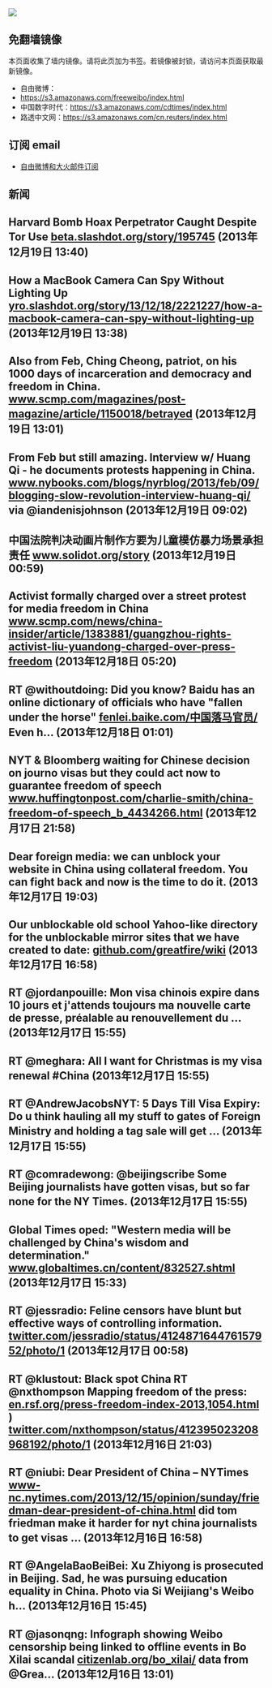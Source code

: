 <img src="logos.png" />

## 免翻墙镜像
本页面收集了墙内镜像。请将此页加为书签。若镜像被封锁，请访问本页面获取最新镜像。
* 自由微博：
 * https://s3.amazonaws.com/freeweibo/index.html
* 中国数字时代：https://s3.amazonaws.com/cdtimes/index.html
* 路透中文网：https://s3.amazonaws.com/cn.reuters/index.html

## 订阅 email
* <a href="https://greatfire.us7.list-manage.com/subscribe?u=854fca58782082e0cbdf204a0&id=c78949b93c">自由微博和大火邮件订阅</a>
		
## 新闻
Harvard Bomb Hoax Perpetrator Caught Despite Tor Use <a href="http://beta.slashdot.org/story/195745">beta.slashdot.org/story/195745</a> (2013年12月19日 13:40)
 ---
How a MacBook Camera Can Spy Without Lighting Up <a href="http://yro.slashdot.org/story/13/12/18/2221227/how-a-macbook-camera-can-spy-without-lighting-up?utm_source=rss1.0mainlinkanon&utm_medium=feed">yro.slashdot.org/story/13/12/18/2221227/how-a-macbook-camera-can-spy-without-lighting-up</a> (2013年12月19日 13:38)
 ---
Also from Feb, Ching Cheong, patriot, on his 1000 days of incarceration and democracy and freedom in China. <a href="http://www.scmp.com/magazines/post-magazine/article/1150018/betrayed?utm_content=bufferde4bd&utm_source=buffer&utm_medium=twitter&utm_campaign=Buffer">www.scmp.com/magazines/post-magazine/article/1150018/betrayed</a> (2013年12月19日 13:01)
 ---
From Feb but still amazing. Interview w/ Huang Qi -  he documents protests happening in China. <a href="http://www.nybooks.com/blogs/nyrblog/2013/feb/09/blogging-slow-revolution-interview-huang-qi/?utm_content=buffer1f157&utm_source=buffer&utm_medium=twitter&utm_campaign=Buffer">www.nybooks.com/blogs/nyrblog/2013/feb/09/blogging-slow-revolution-interview-huang-qi/</a> via @iandenisjohnson (2013年12月19日 09:02)
 ---
中国法院判决动画片制作方要为儿童模仿暴力场景承担责任 <a href="http://www.solidot.org/story?sid=37681">www.solidot.org/story</a> (2013年12月19日 00:59)
 ---
Activist formally charged over a street protest for media freedom in China <a href="http://www.scmp.com/news/china-insider/article/1383881/guangzhou-rights-activist-liu-yuandong-charged-over-press-freedom">www.scmp.com/news/china-insider/article/1383881/guangzhou-rights-activist-liu-yuandong-charged-over-press-freedom</a> (2013年12月18日 05:20)
 ---
RT @withoutdoing: Did you know? Baidu has an online dictionary of officials who have "fallen under the horse" <a href="http://fenlei.baike.com/%E4%B8%AD%E5%9B%BD%E8%90%BD%E9%A9%AC%E5%AE%98%E5%91%98/">fenlei.baike.com/中国落马官员/</a> Even h… (2013年12月18日 01:01)
 ---
NYT &amp; Bloomberg waiting for Chinese decision on journo visas but they could act now to guarantee freedom of speech <a href="http://www.huffingtonpost.com/charlie-smith/china-freedom-of-speech_b_4434266.html?utm_content=buffer735f9&utm_source=buffer&utm_medium=twitter&utm_campaign=Buffer">www.huffingtonpost.com/charlie-smith/china-freedom-of-speech_b_4434266.html</a> (2013年12月17日 21:58)
 ---
Dear foreign media: we can unblock your website in China using collateral freedom. You can fight back and now is the time to do it. (2013年12月17日 19:03)
 ---
Our unblockable old school Yahoo-like directory for the unblockable mirror sites that we have created to date: <a href="https://github.com/greatfire/wiki">github.com/greatfire/wiki</a> (2013年12月17日 16:58)
 ---
RT @jordanpouille: Mon visa chinois expire dans 10 jours et j'attends toujours ma nouvelle carte de presse, préalable au renouvellement du … (2013年12月17日 15:55)
 ---
RT @meghara: All I want for Christmas is my visa renewal #China (2013年12月17日 15:55)
 ---
RT @AndrewJacobsNYT: 5 Days Till Visa Expiry: Do u think hauling all my stuff to gates of Foreign Ministry and holding a tag sale will get … (2013年12月17日 15:55)
 ---
RT @comradewong: @beijingscribe Some Beijing journalists have gotten visas, but so far none for the NY Times. (2013年12月17日 15:55)
 ---
Global Times oped: "Western media will be challenged by China's wisdom and determination." <a href="http://www.globaltimes.cn/content/832527.shtml#.Uq_8vWRdUU6">www.globaltimes.cn/content/832527.shtml</a> (2013年12月17日 15:33)
 ---
RT @jessradio: Feline censors have blunt but effective ways of controlling information. <a href="https://twitter.com/jessradio/status/412487164476157952/photo/1">twitter.com/jessradio/status/412487164476157952/photo/1</a> (2013年12月17日 00:58)
 ---
RT @klustout: Black spot China RT @nxthompson Mapping freedom of the press: <a href="http://en.rsf.org/press-freedom-index-2013,1054.html">en.rsf.org/press-freedom-index-2013,1054.html</a> ) <a href="https://twitter.com/nxthompson/status/412395023208968192/photo/1">twitter.com/nxthompson/status/412395023208968192/photo/1</a> (2013年12月16日 21:03)
 ---
RT @niubi: Dear President of China – NYTimes <a href="http://www-nc.nytimes.com/2013/12/15/opinion/sunday/friedman-dear-president-of-china.html?=emc=edit_tnt_20131214&tntemail0=y&_r=6&pagewanted=all&utm_source=The+Sinocism+China+Newsletter&utm_campaign=ca38b1394c-Sinocism12_15_13&utm_medium=email&utm_term=0_171f237867-ca38b1394c-1820733&">www-nc.nytimes.com/2013/12/15/opinion/sunday/friedman-dear-president-of-china.html</a> did tom friedman make it harder for nyt china journalists to get visas … (2013年12月16日 16:58)
 ---
RT @AngelaBaoBeiBei: Xu Zhiyong is prosecuted in Beijing. Sad, he was pursuing education equality in China. Photo via Si Weijiang's Weibo h… (2013年12月16日 15:45)
 ---
RT @jasonqng: Infograph showing Weibo censorship being linked to offline events in Bo Xilai scandal <a href="https://citizenlab.org/bo_xilai/">citizenlab.org/bo_xilai/</a> data from @Grea… (2013年12月16日 13:01)
 ---
